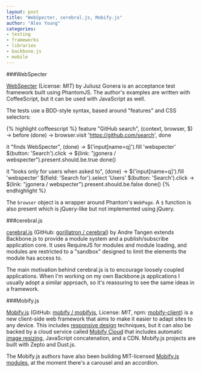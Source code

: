```yaml
---
layout: post
title: "WebSpecter, cerebral.js, Mobify.js"
author: "Alex Young"
categories: 
- testing
- frameworks
- libraries
- backbone.js
- mobile
---
```


###WebSpecter

[WebSpecter](https://github.com/jgonera/webspecter) (License: _MIT_) by Juliusz Gonera is an acceptance test framework built using PhantomJS.  The author's examples are written with CoffeeScript, but it can be used with JavaScript as well.

The tests use a BDD-style syntax, based around "features" and CSS selectors:

{% highlight coffeescript %}
feature "GitHub search", (context, browser, $) ->
  before (done) -> browser.visit 'https://github.com/search', done

  it "finds WebSpecter", (done) ->
    $('input[name=q]').fill 'webspecter'
    $(button: 'Search').click ->
      $(link: "jgonera / webspecter").present.should.be.true
      done()

  it "looks only for users when asked to", (done) ->
    $('input[name=q]').fill 'webspecter'
    $(field: 'Search for').select 'Users'
    $(button: 'Search').click ->
      $(link: "jgonera / webspecter").present.should.be.false
      done()
{% endhighlight %}

The `browser` object is a wrapper around Phantom's `WebPage`.  A `$` function is also present which is jQuery-like but not implemented using jQuery.

###cerebral.js

[cerebral.js](http://gorillatron.github.com/cerebral/) (GitHub: [gorillatron / cerebral](https://github.com/gorillatron/cerebral)) by Andre Tangen extends Backbone.js to provide a module system and a publish/subscribe application core.  It uses RequireJS for modules and module loading, and modules are restricted to a "sandbox" designed to limit the elements the module has access to.

The main motivation behind cerebral.js is to encourage loosely coupled applications.  When I'm working on my own Backbone.js applications I usually adopt a similar approach, so it's reassuring to see the same ideas in a framework.

###Mobify.js

[Mobify.js](http://www.mobify.com/mobifyjs/) (GitHub: [mobify / mobifyjs](https://github.com/mobify/mobifyjs), License: _MIT_, npm: [mobify-client](https://npmjs.org/package/mobify-client)) is a new client-side web framework that aims to make it easier to adapt sites to any device.  This includes [responsive design](http://www.mobify.com/mobifyjs/docs/responsive/) techniques, but it can also be backed by a cloud service called [Mobify Cloud](https://cloud.mobify.com/) that includes automatic [image resizing](http://www.mobify.com/mobifyjs/docs/image-resizing/), JavaScript concatenation, and a CDN.  Mobify.js projects are built with Zepto and Dust.js.

The Mobify.js authors have also been building MIT-licensed [Mobify.js modules](http://www.mobify.com/mobifyjs/modules/), at the moment there's a carousel and an accordion.

